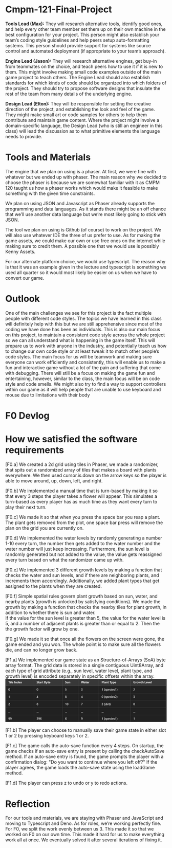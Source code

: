 # Cmpm-121-Final-Project

**Tools Lead (Max):** They will research alternative tools, identify good ones,
and help every other team member set them up on their own machine in the best
configuration for your project. This person might also establish your team’s
coding style guidelines and help peers setup auto-formatting systems. This
person should provide support for systems like source control and automated
deployment (if appropriate to your team’s approach).

**Engine Lead (Jason):** They will research alternative engines, get buy-in from
teammates on the choice, and teach peers how to use it if it is new to them.
This might involve making small code examples outside of the main game project
to teach others. The Engine Lead should also establish standards for which kinds
of code should be organized into which folders of the project. They should try
to propose software designs that insulate the rest of the team from many details
of the underlying engine.

**Design Lead (Elton):** They will be responsible for setting the creative
direction of the project, and establishing the look and feel of the game. They
might make small art or code samples for others to help them contribute and
maintain game content. Where the project might involve a domain-specific
language, the Design Lead (who is still an engineer in this class) will lead the
discussion as to what primitive elements the language needs to provide.

# Tools and Materials

The engine that we plan on using is a phaser. At first, we were fine with
whatever but we ended up with phaser. The main reason why we decided to choose
the phaser is because we are somewhat familiar with it as CMPM 120 taught us how
a phaser works which would make it feasible to make something with the given
time constraints.

We plan on using JSON and Javascript as Phaser already supports the programming
and data languages. As it stands there might be an off chance that we’ll use
another data language but we’re most likely going to stick with JSON.

The tool we plan on using is Github (of course) to work on the project. We will
also use whatever IDE the three of us prefer to use. As for making the game
assets, we could make our own or use free ones on the internet while making sure
to credit them. A possible one that we would use is possibly Kenny Assets.

For our alternate platform choice, we would use typescript. The reason why is
that it was an example given in the lecture and typescript is something we used
all quarter so it would most likely be easier on us when we have to convert our
game.

# Outlook

One of the main challenges we see for this project is the fact multiple people
with different code styles. The topics we have learned in this class will
definitely help with this but we are still apprehensive since most of the coding
we have done has been as individuals. This is also our main focus on this
project, to maintain a consistent code style across the whole project so we can
all understand what is happening in the game itself. This will prepare us to
work with anyone in the industry, and potentially teach us how to change our own
code style or at least tweak it to match other people’s code styles. The main
focus for us will be teamwork and making sure everyone can work efficiently and
consistently, this will enable us to make a fun and interactive game without a
lot of the pain and suffering that come with debugging. There will still be a
focus on making the game fun and entertaining, however, similar to the class,
the main focus will be on code style and code smells. We might also try to find
a way to support controllers within our game as it will help people that are
unable to use keyboard and mouse due to limitations with their body

# F0 Devlog

# How we satisfied the software requirements

[F0.a]
We created a 2d grid using tiles in Phaser, we made a randomizer, that spits out a randomized array of tiles that makes a board with plants everywhere. 
We then used cursor.is.down on the arrow keys so the player is able to move around, up, down, left, and right.


[F0.b] 
We implemented a manual time that is turn-based by making it so that every 3 steps the player takes a flower will appear. 
This simulates a turn-based as every player has as much time as they want every turn to play their next turn.


[F0.c] 
We made it so that when you press the space bar you reap a plant. 
The plant gets removed from the plot, one space bar press will remove the plan on the grid you are currently on.


[F0.d] 
We implemented the water levels by randomly generating a number 1-10 every turn, the number then gets added to the water number and the water number will just keep increasing. 
Furthermore, the sun level is randomly generated but not added to the value, the value gets reassigned every turn based on what the randomizer came up with.  


[F0.e] 
We implemented 3 different growth levels by making a function that checks the water and sun levels, and if there are neighboring plants, and increments them accordingly. 
Additionally, we added plant types that get assigned to the plants when they are created. 


[F0.f] Simple spatial rules govern plant growth based on sun, water, and nearby plants (growth is unlocked by satisfying conditions).
We made the growth by making a function that checks the nearby tiles for plant growth, in addition to whether there is sun and water.  
If the value for the sun level is greater than 5, the value for the water level is 5, and a number of adjacent plants is greater than or equal to 2. Then the the growth factor will grow by one. 


[F0.g] 
We made it so that once all the flowers on the screen were gone, the game ended and you won. 
The whole point is to make sure all the flowers die, and can no longer grow back.

[F1.a]
We implemented our game state as an Structure-of-Arrays (SoA) byte array format. The grid data is stored in a single contiguous Uint8Array, and each type of grid attribute (e.g., sun level, water level, plant type, and growth level) is encoded separately in specific offsets within the array. ![F1.a data structure diagram](./array_struct.png)


[F1.b]
The player can choose to manually save their game state in either slot 1 or 2 by pressing keyboard keys 1 or 2.

[F1.c]
The game calls the auto-save function every 4 steps.
On startup, the game checks if an auto-save entry is present by calling the checkAutoSave method.
If an auto-save entry is found, the game prompts the player with a confirmation dialog:
"Do you want to continue where you left off?"
If the player agrees, the game loads the auto-save state using the loadGame method.

[F1.d]
The player can press z to undo or y to redo actions.
# Reflection
For our tools and materials, we are staying with Phaser and JavaScript and moving to Typescript and Deno. As for roles, we’re working perfectly fine. 
For F0, we split the work evenly between us 3. This made it so that we worked on F0 on our own time. This made it hard for us to make everything work all at once. 
We eventually solved it after several iterations of fixing it. 
